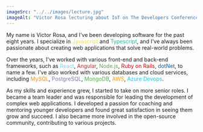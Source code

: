 ```yaml
---
imageSrc: "../../images/lecture.jpg"
imageAlt: "Victor Rosa lecturing about IoT on The Developers Conference in Minas Gerais"
---
```


My name is Victor Rosa, and I've been developing software for the past eight years. I specialize in
<span style="color: #F0DB4F;">Javascript</span> and
<span style="color: #1ABAA2;">Typescript</span>, and I've always been passionate about creating web applications that solve real-world problems. 

Over the years, I've worked with various front-end and back-end frameworks, such as 
<span style="color: #61DBFB;">React</span>,
<span style="color: #B52E31;">Angular</span>,
<span style="color: #68A063;">Node.js</span>, 
<span style="color: #CC0000;">Ruby on Rails</span>, 
<span style="color: #005DA6;">dotNet</span>,
to name a few. I've also worked with various databases and cloud services, including
<span style="color: #F29111;">MySQL</span>,
<span style="color: #7A7EA1;">PostgreSQL</span>,
<span style="color: #4DB33D;">MongoDB</span>,
<span style="color: #FF9900;">AWS</span>,
<span style="color: #13C8E5;">Azure Devops</span>.

As my skills and experience grew, I started to take on more senior roles. I became a team leader and was responsible for leading the development of complex web applications. I developed a passion for coaching and mentoring younger developers and found great satisfaction in seeing them grow and succeed. I also became more involved in the open-source community, contributing to various projects.